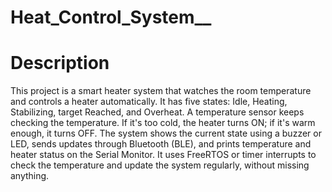 
# Heat_Control_System__

# Description
This project is a smart heater system that watches the room temperature and controls a heater automatically. It has five states: Idle, Heating, Stabilizing, target Reached, and Overheat. A temperature sensor keeps checking the temperature. If it's too cold, the heater turns ON; if it's warm enough, it turns OFF. The system shows the current state using a buzzer or LED, sends updates through Bluetooth (BLE), and prints temperature and heater status on the Serial Monitor. It uses FreeRTOS or timer interrupts to check the temperature and update the system regularly, without missing anything. 
